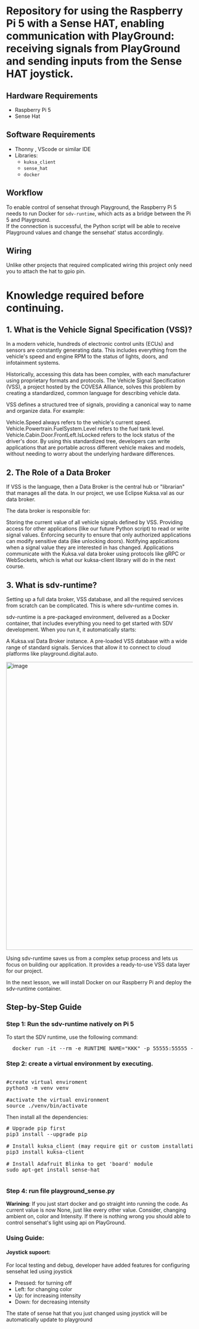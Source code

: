 # Repository for using the Raspberry Pi 5 with a Sense HAT, enabling communication with PlayGround: receiving signals from PlayGround and sending inputs from the Sense HAT joystick.

## Hardware Requirements

- Raspberry Pi 5
- Sense Hat

## Software Requirements

- Thonny , VScode or similar IDE
- Libraries:
  - `kuksa_client`
  - `sense_hat`
  - `docker`


## Workflow

To enable control of sensehat through Playground, the Raspberry Pi 5 needs to run Docker for `sdv-runtime`, which acts as a bridge between the Pi 5 and Playground.  
If the connection is successful, the Python script will be able to receive Playground values and change the sensehat' status accordingly.


## Wiring

Unlike other projects that required complicated wiring this project only need you to attach the hat to gpio pin.

# Knowledge required before continuing.

## 1. What is the Vehicle Signal Specification (VSS)?
In a modern vehicle, hundreds of electronic control units (ECUs) and sensors are constantly generating data. This includes everything from the vehicle's speed and engine RPM to the status of lights, doors, and infotainment systems.

Historically, accessing this data has been complex, with each manufacturer using proprietary formats and protocols. The Vehicle Signal Specification (VSS), a project hosted by the COVESA Alliance, solves this problem by creating a standardized, common language for describing vehicle data.

VSS defines a structured tree of signals, providing a canonical way to name and organize data. For example:

Vehicle.Speed always refers to the vehicle's current speed.
Vehicle.Powertrain.FuelSystem.Level refers to the fuel tank level.
Vehicle.Cabin.Door.FrontLeft.IsLocked refers to the lock status of the driver's door.
By using this standardized tree, developers can write applications that are portable across different vehicle makes and models, without needing to worry about the underlying hardware differences.

## 2. The Role of a Data Broker
If VSS is the language, then a Data Broker is the central hub or "librarian" that manages all the data. In our project, we use Eclipse Kuksa.val as our data broker.

The data broker is responsible for:

Storing the current value of all vehicle signals defined by VSS.
Providing access for other applications (like our future Python script) to read or write signal values.
Enforcing security to ensure that only authorized applications can modify sensitive data (like unlocking doors).
Notifying applications when a signal value they are interested in has changed.
Applications communicate with the Kuksa.val data broker using protocols like gRPC or WebSockets, which is what our kuksa-client library will do in the next course.

## 3. What is sdv-runtime?
Setting up a full data broker, VSS database, and all the required services from scratch can be complicated. This is where sdv-runtime comes in.

sdv-runtime is a pre-packaged environment, delivered as a Docker container, that includes everything you need to get started with SDV development. When you run it, it automatically starts:

A Kuksa.val Data Broker instance.
A pre-loaded VSS database with a wide range of standard signals.
Services that allow it to connect to cloud platforms like playground.digital.auto.

<img width="937" height="778" alt="image" src="https://github.com/user-attachments/assets/17f21899-d4bc-4954-9921-948313bc07f6" />

Using sdv-runtime saves us from a complex setup process and lets us focus on building our application. It provides a ready-to-use VSS data layer for our project.

In the next lesson, we will install Docker on our Raspberry Pi and deploy the sdv-runtime container.



## Step-by-Step Guide

### Step 1: Run the sdv-runtime natively on Pi 5

To start the SDV runtime, use the following command:

<pre>  docker run -it --rm -e RUNTIME_NAME="KKK" -p 55555:55555 --name sdv-runtime ghcr.io/eclipse-autowrx/sdv-runtime:latest  </pre>

### Step 2: create a virtual environment by executing.

<pre>  
#create virtual enviroment         
python3 -m venv venv               

#activate the virtual environment  
source ./venv/bin/activate         
</pre>

Then install all the dependencies:

<pre>
# Upgrade pip first 
pip3 install --upgrade pip 

# Install kuksa_client (may require git or custom installation if not on PyPI) 
pip3 install kuksa-client 
  
# Install Adafruit Blinka to get 'board' module 
sudo apt-get install sense-hat
  
</pre>

### Step 4: run file **playground_sense.py**
**Warining**: If you just start docker and go straight into running the code. As current value is now None, just like every other value. Consider, changing ambient on, color and Intensity.
If there is nothing wrong you should able to control sensehat's light using api on PlayGround.

### Using Guide:

#### Joystick supoort:
For local testing and debug, developer have added features for configuring sensehat led using joystick
- Pressed: for turning off
- Left: for changing color
- Up: for increasing intensity
- Down: for decreasing intensity

The state of sense hat that you just changed using joystick will be automatically update to playground





